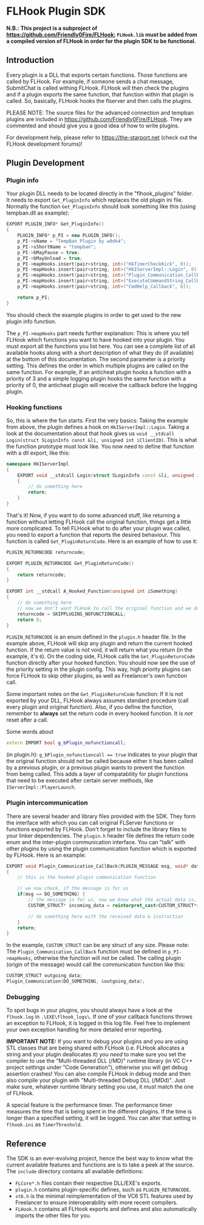 # FLHook Plugin SDK

**N.B.: This project is a subproject of https://github.com/Friendly0Fire/FLHook; `FLHook.lib` must be added from a compiled version of FLHook in order for the plugin SDK to be functional.**

## Introduction

Every plugin is a DLL that exports certain functions. Those functions are called by FLHook. For example, if someone sends a chat message, SubmitChat is called withing FLHook. FLHook will then check the plugins and if a plugin exports the same function, that function within that plugin is called. So, basically, FLHook hooks the flserver and then calls the plugins.

PLEASE NOTE: The source files for the advanced connection and tempban plugins are included in https://github.com/Friendly0Fire/FLHook. They are commented and should give you a good idea of how to write plugins.

For development help, please refer to https://the-starport.net (check out the FLHook development forums)!

## Plugin Development

### Plugin info

Your plugin DLL needs to be located directly in the "flhook_plugins" folder. It needs to export `Get_PluginInfo` which replaces the old plugin ini file. Normally the function `Get_PluginInfo` should look something like this (using tempban.dll as example):

```cpp
EXPORT PLUGIN_INFO* Get_PluginInfo()
{
	PLUGIN_INFO* p_PI = new PLUGIN_INFO();
	p_PI->sName = "TempBan Plugin by w0dk4";
	p_PI->sShortName = "tempban";
	p_PI->bMayPause = true;
	p_PI->bMayUnload = true;
	p_PI->mapHooks.insert(pair<string, int>("HkTimerCheckKick", 0));
	p_PI->mapHooks.insert(pair<string, int>("HkIServerImpl::Login", 0));
	p_PI->mapHooks.insert(pair<string, int>("Plugin_Communication_CallBack", 0));
	p_PI->mapHooks.insert(pair<string, int>("ExecuteCommandString_Callback", 0));
	p_PI->mapHooks.insert(pair<string, int>("CmdHelp_Callback", 0));

	return p_PI;
}
```

You should check the example plugins in order to get used to the new plugin info function.

The `p_PI->mapHooks` part needs further explanation: This is where you tell FLHook which functions you want to have hooked into your plugin. You must export all the functions you list here. You can see a complete list of all available hooks along with a short description of what they do (if available) at the bottom of this documentation. The second parameter is a priority setting. This defines the order in which multiple plugins are called on the same function. For example, if an anticheat plugin hooks a function with a priority of 3 and a simple logging plugin hooks the same function with a priority of 0, the anticheat plugin will receive the callback before the logging plugin.

### Hooking functions

So, this is where the fun starts. First the very basics: Taking the example from above, the plugin defines a hook on `HkIServerImpl::Login`. Taking a look at the documentation about that hook gives us `void __stdcall Login(struct SLoginInfo const &li, unsigned int iClientID)`. This is what the function prototype must look like. You now need to define that function with a dll export, like this:

```cpp
namespace HkIServerImpl
{
	EXPORT void __stdcall Login(struct SLoginInfo const &li, unsigned int iClientID)
	{
		// do something here
		return;
	}
}
```

That's it! Now, if you want to do some advanced stuff, like returning a function without letting FLHook call the original function, things get a little more complicated. To tell FLHook what to do after your plugin was called, you need to export a function that reports the desired behaviour. This function is called `Get_PluginReturnCode`. Here is an example of how to use it:

```cpp
PLUGIN_RETURNCODE returncode;

EXPORT PLUGIN_RETURNCODE Get_PluginReturnCode()
{
	return returncode;
}

EXPORT int __stdcall A_Hooked_Function(unsigned int iSomething)
{
	// do something here
	// now we don't want FLHook to call the original function and we don't want other plugins to be called either, so we change the return code
	returncode = SKIPPLUGINS_NOFUNCTIONCALL;
	return 0;
}
```

`PLUGIN_RETURNCODE` is an enum defined in the `plugin.h` header file. In the example above, FLHook will skip any plugin and return the current hooked function. If the return value is not void, it will return what you return (in the example, it's `0`). On the coding side, FLHook calls the `Get_PluginReturnCode` function directly after your hooked function. You should now see the use of the priority setting in the plugin config. This way, high priority plugins can force FLHook to skip other plugins, as well as Freelancer's own function call.

Some important notes on the `Get_PluginReturnCode` function: If it is not exported by your DLL, FLHook always assumes standard procedure (call every plugin and original function). Also, if you define the function, remember to **always** set the return code in every hooked function. It is *not* reset after a call.

Some words about
```cpp
extern IMPORT bool g_bPlugin_nofunctioncall;
```
(in plugin.h): `g_bPlugin_nofunctioncall == true` indicates to your plugin that the original function should not be called because either it has been called by a previous plugin, or a previous plugin wants to prevent the function from being called. This adds a layer of compatability for plugin functions that need to be executed after certain server methods, like `IServerImpl::PlayerLaunch`.

### Plugin intercommunication

There are several header and library files provided with the SDK. They form the interface with which you can call original FLServer functions or functions exported by FLHook. Don't forget to include the library files to your linker dependencies. The `plugin.h` header file defines the return code enum and the inter-plugin communication interface. You can "talk" with other plugins by using the plugin communication function which is exported by FLHook. Here is an example:

```cpp
EXPORT void Plugin_Communication_CallBack(PLUGIN_MESSAGE msg, void* data)
{
	// this is the hooked plugin communication function

	// we now check, if the message is for us
	if(msg == DO_SOMETHING) {
		// the message is for us, now we know what the actual data is, so we do a reinterpret cast
		CUSTOM_STRUCT* incoming_data = reinterpret_cast<CUSTOM_STRUCT*>(data);

		// do something here with the received data & instruction
	}
	return;
}
```

In the example, `CUSTOM_STRUCT` can be any struct of any size. Please note: The
`Plugin_Communication_CallBack` function must be defined in `p_PI->mapHooks`, otherwise the function will not be called. The calling plugin (origin of the message) would call the communication function like this:

```cpp
CUSTOM_STRUCT outgoing_data;
Plugin_Communication(DO_SOMETHING, &outgoing_data);
```

### Debugging

To spot bugs in your plugins, you should always have a look at the `flhook.log` in `.\EXE\flhook_logs\`. If one of your callback functions throws an exception to FLHook, it is logged in this log file. Feel free to implement your own exception handling for more detailed error reporting.

**IMPORTANT NOTE:** If you want to debug your plugins and you are using STL classes that are being shared with FLHook (i.e. FLHook allocates a string and your plugin deallocates it) you *need* to make sure you set the compiler to use the "Multi-threaded DLL (/MD)" runtime library (in VC C++ project settings under "Code Generation"), otherwise you will get debug assertion crashes! You can also compile FLHook in debug mode and then also compile your plugin with "Multi-threaded Debug DLL (/MDd)". Just make sure, whatever runtime library setting you use, it *must* match the one of FLHook.

A special feature is the performance timer. The performance timer measures the time that is being spent in the different plugins. If the time is longer than a specified setting, it will be logged. You can alter that setting in `flhook.ini` as `TimerThreshold`.

## Reference

The SDK is an ever-evolving project, hence the best way to know what the current available features and functions are is to take a peek at the source. The `include` directory contains all available definitions:
 * `FLCore*.h` files contain their respective DLL/EXE's exports.
 * `plugin.h` contains plugin-specific defines, such as `PLUGIN_RETURNCODE`.
 * `st6.h` is the minimal reimplementation of the VC6 STL features used by Freelancer to ensure interoperability with more recent compilers.
 * `FLHook.h` contains all FLHook exports and defines and also automatically imports the other files for you.